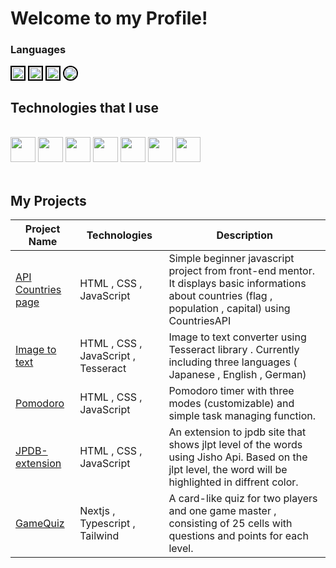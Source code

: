 
# Welcome to my Profile!
### Languages
  <div width="100%">
  <img height="20" style="border:black solid 2px" src="https://upload.wikimedia.org/wikipedia/commons/7/7d/National_Flag_of_Poland.png">
  <img height="20" style="border:black solid 2px" src="https://th.bing.com/th/id/R.4538343121bbbdb4567f4f84939d7cf7?rik=tXYzzosmKWjTsw&riu=http%3a%2f%2f1.bp.blogspot.com%2f-MpEVFMYWmoU%2fUPJ_zq9m_jI%2fAAAAAAAAFR8%2fEbVMdTciKlo%2fs1600%2fFlag_great_britain%2bhd%2bwallpapers.png&ehk=DXo8k4GW5AE7YFGJMEvhNKMKPb7k%2bF2eAXDgGVJttBQ%3d&risl=&pid=ImgRaw&r=0">
  <img height="20" style="border:black solid 2px" src="https://upload.wikimedia.org/wikipedia/en/thumb/9/9e/Flag_of_Japan.svg/1200px-Flag_of_Japan.svg.png">
  <img height="20" style="border:black solid 2px;border-radius:100%" src="https://th.bing.com/th/id/OIP.Zj6tCyQ1eqJENG9IXEH-1QHaEc?rs=1&pid=ImgDetMain">
  </div>
  
## Technologies that I use                                                                                                                                                                                                                              
<br/>
<div width="100%">
  <img height="40" src="https://user-images.githubusercontent.com/125974589/224845400-7f32f10f-c890-4173-b737-975e8ef0eb6a.png">
  <img height="40" src="https://upload.wikimedia.org/wikipedia/commons/thumb/4/4c/Typescript_logo_2020.svg/2048px-Typescript_logo_2020.svg.png">
  <img height="40" src="https://user-images.githubusercontent.com/125974589/224845892-84c992f3-fe94-44ee-81d3-10e4260693a7.png">
  <img height="40" src="https://upload.wikimedia.org/wikipedia/commons/thumb/d/d5/Tailwind_CSS_Logo.svg/512px-Tailwind_CSS_Logo.svg.png?20230715030042">
  <img height="40" src="https://static-00.iconduck.com/assets.00/node-js-icon-454x512-nztofx17.png">
  <img height="40" src="https://upload.wikimedia.org/wikipedia/commons/thumb/c/c3/Python-logo-notext.svg/115px-Python-logo-notext.svg.png">
  <img height="40" src="https://cdn.worldvectorlogo.com/logos/java.svg">
</div>

<br/>

## My Projects
| Project Name                                                                               | Technologies                                                   | Description                                                                                       |
| ------------------------------------------------------------------------------------------ | -------------------------------------------------------------- | ------------------------------------------------------------------------------------------------- |
| <a href="https://github.com/blokzz/api-countries">API Countries page      </a>                      | HTML , CSS , JavaScript                                        | Simple beginner javascript project from front-end mentor. It displays  basic informations about countries (flag , population , capital) using CountriesAPI    |
| <a href="https://github.com/blokzz/Tesseract">Image to text        </a>                         | HTML , CSS , JavaScript , Tesseract                            | Image to text converter using Tesseract library . Currently including three languages ( Japanese , English , German) |
| <a href="https://github.com/blokzz/Pomodoro">Pomodoro</a>                                  | HTML , CSS , JavaScript                                        | Pomodoro timer with three modes (customizable) and simple task managing function.                   |
| <a href="https://github.com/blokzz/Jpdb-extension">JPDB-extension        </a>                      | HTML , CSS , JavaScript                                        | An extension to jpdb site that shows jlpt level of the words using Jisho Api. Based on the jlpt level, the word will be highlighted in diffrent color. |
| <a href="https://github.com/blokzz/GameQuiz">GameQuiz       </a>                      | Nextjs , Typescript , Tailwind                                        |A card-like quiz for two players and one game master , consisting of 25 cells with questions and points for each level.  |
</div>

